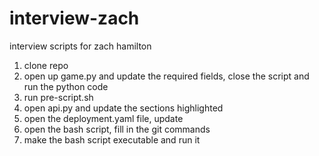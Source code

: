 # interview-zach
interview scripts for zach hamilton

1) clone repo
2) open up game.py and update the required fields, close the script and run the python code
3) run pre-script.sh
4) open api.py and update the sections highlighted
5) open the deployment.yaml file, update 
6) open the bash script, fill in the git commands
7) make the bash script executable and run it 

